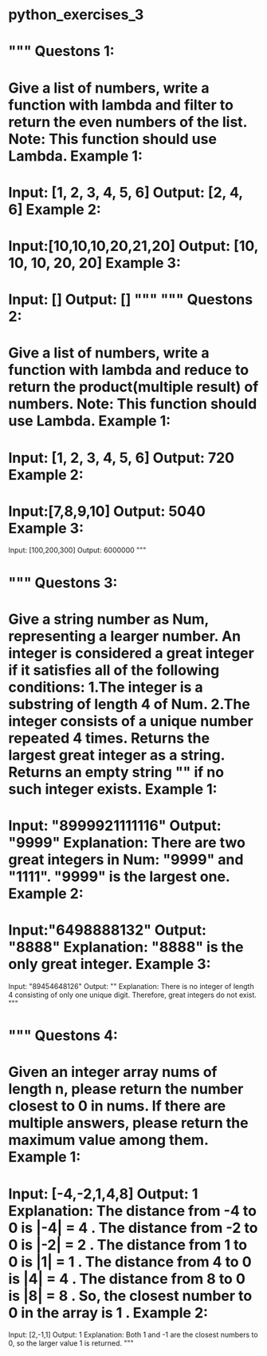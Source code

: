 # python_exercises_3
"""
Questons 1:
========================================================================================================
Give a list of numbers, write a function with lambda and filter to return the even numbers of the list.
Note: This function should use Lambda.
Example 1:
========================================
Input: [1, 2, 3, 4, 5, 6]
Output: [2, 4, 6]
Example 2:
========================================
Input:[10,10,10,20,21,20]
Output: [10, 10, 10, 20, 20]
Example 3:
========================================
Input: []
Output: []
"""
"""
Questons 2:
========================================================================================================
Give a list of numbers, write a function with lambda and reduce to return the product(multiple result) of numbers.
Note: This function should use Lambda.
Example 1:
========================================
Input: [1, 2, 3, 4, 5, 6]
Output: 720
Example 2:
========================================
Input:[7,8,9,10]
Output: 5040
Example 3:
========================================
Input: [100,200,300]
Output: 6000000
"""

"""
Questons 3:
========================================================================================================
Give a string number as Num, representing a learger number. An integer is considered a great integer if it satisfies all of the following conditions:
1.The integer is a substring of length 4 of Num.
2.The integer consists of a unique number repeated 4 times.
Returns the largest great integer as a string. Returns an empty string "" if no such integer exists.
Example 1:
========================================
Input: "8999921111116"
Output: "9999"
Explanation: There are two great integers in Num: "9999" and "1111". "9999" is the largest one.
Example 2:
========================================
Input:"6498888132"
Output: "8888"
Explanation: "8888" is the only great integer.
Example 3:
========================================
Input: "89454648126"
Output: ""
Explanation: There is no integer of length 4 consisting of only one unique digit. Therefore, great integers do not exist.
"""

"""
Questons 4:
========================================================================================================
Given an integer array nums of length n, please return the number closest to 0 in nums. 
If there are multiple answers, please return the maximum value among them.
Example 1:
========================================
Input: [-4,-2,1,4,8]
Output: 1
Explanation: 
The distance from -4 to 0 is |-4| = 4 .
The distance from -2 to 0 is |-2| = 2 .
The distance from 1 to 0 is |1| = 1 .
The distance from 4 to 0 is |4| = 4 .
The distance from 8 to 0 is |8| = 8 .
So, the closest number to 0 in the array is 1 .
Example 2:
========================================
Input: [2,-1,1]
Output: 1
Explanation: Both 1 and -1 are the closest numbers to 0, so the larger value 1 is returned.
"""
